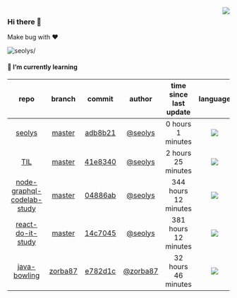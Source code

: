 <img align="right" src="https://github-readme-stats.vercel.app/api?username=seolys&show_icons=true&hide_title=true" />

### Hi there 👋


Make bug with ❤️

<p align="left"> <img src=https://komarev.com/ghpvc/?username=seolys alt=seolys/> </p>


<!--
**seolys/seolys** is a ✨ _special_ ✨ repository because its `README.md` (this file) appears on your GitHub profile.

Here are some ideas to get you started:

- 🔭 I’m currently working on ...
- 🌱 I’m currently learning ...
- 👯 I’m looking to collaborate on ...
- 🤔 I’m looking for help with ...
- 💬 Ask me about ...
- 📫 How to reach me: ...
- 😄 Pronouns: ...
- ⚡ Fun fact: ...
-->

#### 🌱 I’m currently learning

| repo | branch | commit | author | time since last update | language |
|:---:|:---:|:---:|:---:|:---:|:---:|
| [seolys](https://github.com/seolys/seolys) | [master](https://github.com/seolys/seolys/tree/master) |[adb8b21](https://github.com/seolys/seolys/commit/adb8b21415b713245ff25ef6a3ebbe7724cb0bc9) | [@seolys](https://github.com/seolys) |0 hours 1 minutes | ![](https://img.shields.io/badge/language-Go-default.svg?style=flat-square)|
| [TIL](https://github.com/seolys/TIL) | [master](https://github.com/seolys/TIL/tree/master) |[41e8340](https://github.com/seolys/TIL/commit/41e83405c8bfb1f2c95b5dbbb39300e54e87e631) | [@seolys](https://github.com/seolys) |2 hours 25 minutes | ![](https://img.shields.io/badge/language-unknown-default.svg?style=flat-square)|
| [node-graphql-codelab-study](https://github.com/seolys/node-graphql-codelab-study) | [master](https://github.com/seolys/node-graphql-codelab-study/tree/master) |[04886ab](https://github.com/seolys/node-graphql-codelab-study/commit/04886ab9c7bc44e1dee36c391140423ae0c9adb3) | [@seolys](https://github.com/seolys) |344 hours 12 minutes | ![](https://img.shields.io/badge/language-JavaScript-default.svg?style=flat-square)|
| [react-do-it-study](https://github.com/seolys/react-do-it-study) | [master](https://github.com/seolys/react-do-it-study/tree/master) |[14c7045](https://github.com/seolys/react-do-it-study/commit/14c7045b92e3b88d5d32bfa4a87f9c203acdd255) | [@seolys](https://github.com/seolys) |381 hours 12 minutes | ![](https://img.shields.io/badge/language-JavaScript-default.svg?style=flat-square)|
| [java-bowling](https://github.com/seolys/java-bowling) | [zorba87](https://github.com/seolys/java-bowling/tree/zorba87) |[e782d1c](https://github.com/seolys/java-bowling/commit/e782d1cfe160526d81e0b7838ac811fbb19ac02c) | [@zorba87](https://github.com/zorba87) |32 hours 46 minutes | ![](https://img.shields.io/badge/language-Java-default.svg?style=flat-square)|
